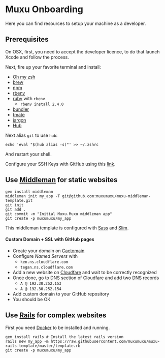 # Muxu Onboarding

Here you can find resources to setup your machine as a developer.

## Prerequisites

On OSX, first, you need to accept the developer licence, to do that launch Xcode and follow the process.

Next, fire up your favorite terminal and install:

  - [Oh my zsh](https://github.com/robbyrussell/oh-my-zsh)
  - [brew](https://brew.sh/index_fr.html)
  - [npm](https://www.npmjs.com/)
  - [rbenv](https://github.com/rbenv/rbenv)
  - [ruby](https://www.ruby-lang.org/fr/) with `rbenv`
  	- `rbenv install 2.4.0`
  - [bundler](http://bundler.io)
  - [tmate](https://tmate.io/)
  - [jargon](https://github.com/muxumuxu/jargon)
  - [Hub](https://github.com/github/hub)

Next alias `git` to use `hub`:
```
echo 'eval "$(hub alias -s)"' >> ~/.zshrc
```
And restart your shell.

Configure your SSH Keys with GitHub using this [link](https://help.github.com/articles/adding-a-new-ssh-key-to-your-github-account/).

## Use [Middleman](https://middlemanapp.com/) for static websites

```
gem install middleman
middleman init my_app -T git@github.com:muxumuxu/muxu-middleman-template.git
git init
git add .
git commit -m "Initial Muxu.Muxu middleman app"
git create -p muxumuxu/my_app
```

This middleman template is configured with [Sass](http://sass-lang.com/) and [Slim](http://slim-lang.com/).

#### Custom Domain + SSL with GitHub pages

- Create your domain on [Cactomain](https://cactomain.co/register)
- Configure *Named Servers* with 
  - `ken.ns.cloudflare.com`
  - `tegan.ns.cloudflare.com`
- Add a new website on [Cloudfare](https://www.cloudflare.com/a/add-site) and wait to be correctly recognized
- Once done, go to DNS section of Cloudfare and add two DNS records
  - `A @ 192.30.252.153`
  - `A @ 192.30.252.154`
- Add custom domain to your GitHub repository
- You should be OK

## Use [Rails](http://rubyonrails.org/) for complex websites

First you need [Docker](https://docs.docker.com/docker-for-mac/install/) to be installed and running.

```
gem install rails # Install the latest rails version
rails new my_app -m https://raw.githubusercontent.com/muxumuxu/muxu-rails-template/master/template.rb
git create -p muxumuxu/my_app
```
